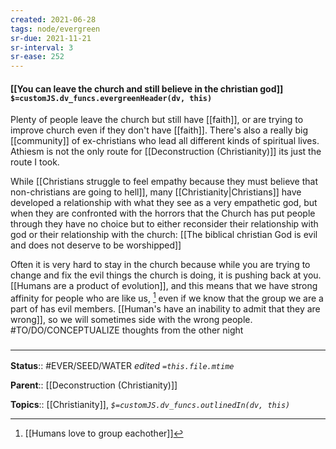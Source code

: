 ```yaml
---
created: 2021-06-28
tags: node/evergreen
sr-due: 2021-11-21
sr-interval: 3
sr-ease: 252
---
```


#### [[You can leave the church and still believe in the christian god]] `$=customJS.dv_funcs.evergreenHeader(dv, this)`

Plenty of people leave the church but still have [[faith]], or are trying to improve church even if they don't have [[faith]]. There's also a really big [[community]] of ex-christians who lead all different kinds of spiritual lives. Athiesm is not the only route for [[Deconstruction (Christianity)]] its just the route I took.

While [[Christians struggle to feel empathy because they must believe that non-christians are going to hell]], many [[Christianity|Christians]] have developed a relationship with what they see as a very empathetic god, but when they are confronted with the horrors that the Church has put people through they have no choice but to either reconsider their relationship with god or their relationship with the church: [[The biblical christian God is evil and does not deserve to be worshipped]]

Often it is very hard to stay in the church because while you are trying to change and fix the evil things the church is doing, it is pushing back at you. [[Humans are a product of evolution]], and this means that we have strong affinity for people who are like us, [^1] even if we know that the group we are a part of has evil members. [[Human's have an inability to admit that they are wrong]], so we will sometimes side with the wrong people. #TO/DO/CONCEPTUALIZE thoughts from the other night

[^1]: [[Humans love to group eachother]]

### <hr class="footnote"/>

**Status**:: #EVER/SEED/WATER 
*edited `=this.file.mtime`*

**Parent**:: [[Deconstruction (Christianity)]]

**Topics**:: [[Christianity]], 
*`$=customJS.dv_funcs.outlinedIn(dv, this)`*